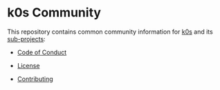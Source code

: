 # k0s Community

This repository contains common community information for [k0s][k0s] and its [sub-projects][repos]:

* [Code of Conduct](./CODE_OF_CONDUCT.md)

* [License](./LICENSE)

* [Contributing](./CONTRIBUTING.md)

[k0s]: https://github.com/k0sproject/k0s
[repos]: https://github.com/orgs/k0sproject/repositories
